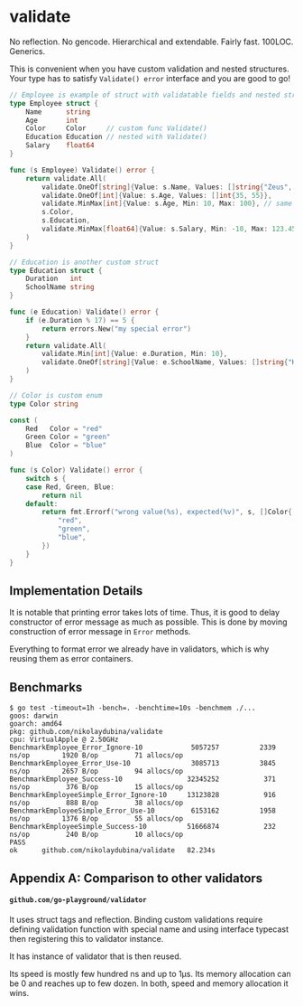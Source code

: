 # validate

No reflection. No gencode. Hierarchical and extendable. Fairly fast. 100LOC. Generics.

This is convenient when you have custom validation and nested structures.  
Your type has to satisfy `Validate() error` interface and you are good to go!

```go
// Employee is example of struct with validatable fields and nested structure
type Employee struct {
	Name      string
	Age       int
	Color     Color     // custom func Validate()
	Education Education // nested with Validate()
	Salary    float64
}

func (s Employee) Validate() error {
	return validate.All(
		validate.OneOf[string]{Value: s.Name, Values: []string{"Zeus", "Hera"}},
		validate.OneOf[int]{Value: s.Age, Values: []int{35, 55}},
		validate.MinMax[int]{Value: s.Age, Min: 10, Max: 100}, // same field validated again
		s.Color,
		s.Education,
		validate.MinMax[float64]{Value: s.Salary, Min: -10, Max: 123.456},
	)
}

// Education is another custom struct
type Education struct {
	Duration   int
	SchoolName string
}

func (e Education) Validate() error {
	if (e.Duration % 17) == 5 {
		return errors.New("my special error")
	}
	return validate.All(
		validate.Min[int]{Value: e.Duration, Min: 10},
		validate.OneOf[string]{Value: e.SchoolName, Values: []string{"KAIST", "Stanford"}},
	)
}

// Color is custom enum
type Color string

const (
	Red   Color = "red"
	Green Color = "green"
	Blue  Color = "blue"
)

func (s Color) Validate() error {
	switch s {
	case Red, Green, Blue:
		return nil
	default:
		return fmt.Errorf("wrong value(%s), expected(%v)", s, []Color{
			"red",
			"green",
			"blue",
		})
	}
}
```

## Implementation Details

It is notable that printing error takes lots of time. 
Thus, it is good to delay constructor of error message as much as possible.
This is done by moving construction of error message in `Error` methods.

Everything to format error we already have in validators, which is why reusing them as error containers.

## Benchmarks

```
$ go test -timeout=1h -bench=. -benchtime=10s -benchmem ./...
goos: darwin
goarch: amd64
pkg: github.com/nikolaydubina/validate
cpu: VirtualApple @ 2.50GHz
BenchmarkEmployee_Error_Ignore-10          	 5057257	      2339 ns/op	    1920 B/op	      71 allocs/op
BenchmarkEmployee_Error_Use-10             	 3085713	      3845 ns/op	    2657 B/op	      94 allocs/op
BenchmarkEmployee_Success-10               	32345252	       371 ns/op	     376 B/op	      15 allocs/op
BenchmarkEmployeeSimple_Error_Ignore-10    	13123828	       916 ns/op	     888 B/op	      38 allocs/op
BenchmarkEmployeeSimple_Error_Use-10       	 6153162	      1958 ns/op	    1376 B/op	      55 allocs/op
BenchmarkEmployeeSimple_Success-10         	51666874	       232 ns/op	     240 B/op	      10 allocs/op
PASS
ok  	github.com/nikolaydubina/validate	82.234s
```

## Appendix A: Comparison to other validators

#### `github.com/go-playground/validator`

It uses struct tags and reflection.
Binding custom validations require defining validation function with special name and using interface typecast then registering this to validator instance.

It has instance of validator that is then reused.

Its speed is mostly few hundred ns and up to 1µs.
Its memory allocation can be 0 and reaches up to few dozen.
In both, speed and memory allocation it wins.